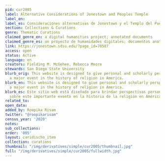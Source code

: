 ```yaml
---
pid: cur2005
label: Alternative Considerations of Jonestown and Peoples Temple
label_en:
label_es: Consideraciones alternativas de Jonestown y el Templo del Pueblo
section: Collections & Curations
genre: Thematic Curations
claimed_genre_en: a digital humanities project; annotated documents
claimed_genre_es: un proyecto de humanidades digitales; documentos anotados
link: https://jonestown.sdsu.edu/?page_id=70587
access: open
status: Active
language: en
creators: Fielding M. McGehee, Rebecca Moore
stewards: San Diego State University
blurb_orig: This website is designed to give personal and scholarly perspectives on
  a major event in the history of religion in America.
blurb_en: This website is designed to give personal and scholarly perspectives on
  a major event in the history of religion in America.
blurb_es: Este sitio web está diseñado para brindar perspectivas personales y académicas
  sobre este importante evento en la historia de la religión en América.
related_to:
open_data:
added_by: Roopika Risam
twitter: "@roopikarisam"
census_year: '2020'
notes:
sub_collections:
order: '005'
layout: caridischo_item
collection: curations
thumbnail: "/img/derivatives/simple/cur2005/thumbnail.jpg"
full: "/img/derivatives/simple/cur2005/fullwidth.jpg"
---
```

